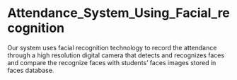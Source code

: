 # Attendance_System_Using_Facial_recognition
Our system uses facial recognition technology to record the attendance through a high resolution digital camera that detects and recognizes faces and compare the recognize faces with students’ faces images stored in faces database.

